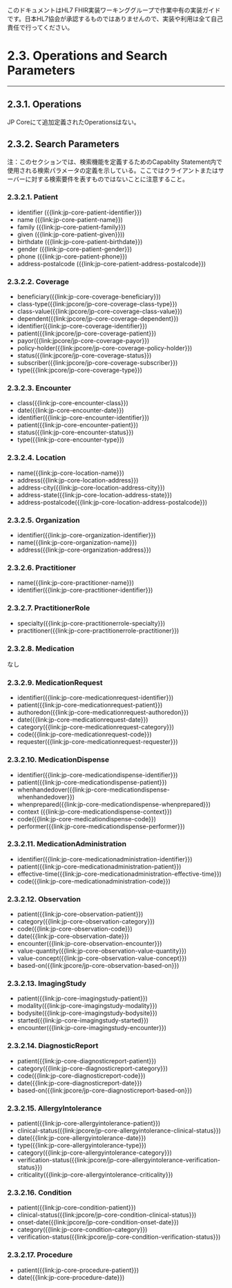 このドキュメントはHL7 FHIR実装ワーキンググループで作業中有の実装ガイドです。日本HL7協会が承認するものではありませんので、実装や利用は全て自己責任で行ってください。

# 2.3. Operations and Search Parameters 
---

## 2.3.1. Operations
JP Coreにて追加定義されたOperationsはない。

## 2.3.2. Search Parameters
注：このセクションでは、検索機能を定義するためのCapablity Statement内で使用される検索パラメータの定義を示している。ここではクライアントまたはサーバーに対する検索要件を表すものではないことに注意すること。

### 2.3.2.1. Patient
* identifier ({{link:jp-core-patient-identifier}})
* name ({{link:jp-core-patient-name}})
* family ({{link:jp-core-patient-family}})
* given ({{link:jp-core-patient-given}}))
* birthdate ({{link:jp-core-patient-birthdate}})
* gender ({{link:jp-core-patient-gender}})
* phone ({{link:jp-core-patient-phone}})
* address-postalcode ({{link:jp-core-patient-address-postalcode}})

### 2.3.2.2. Coverage
* beneficiary({{link:jp-core-coverage-beneficiary}})
* class-type({{link:jpcore/jp-core-coverage-class-type}})
* class-value({{link:jpcore/jp-core-coverage-class-value}})
* dependent({{link:jpcore/jp-core-coverage-dependent}})
* identifier({{link:jp-core-coverage-identifier}})
* patient({{link:jpcore/jp-core-coverage-patient}})
* payor({{link:jpcore/jp-core-coverage-payor}})
* policy-holder({{link:jpcore/jp-core-coverage-policy-holder}})
* status({{link:jpcore/jp-core-coverage-status}})
* subscriber({{link:jpcore/jp-core-coverage-subscriber}})
* type({{link:jpcore/jp-core-coverage-type}})

### 2.3.2.3. Encounter
* class({{link:jp-core-encounter-class}})
* date({{link:jp-core-encounter-date}})
* identifier({{link:jp-core-encounter-identifier}})
* patient({{link:jp-core-encounter-patient}})
* status({{link:jp-core-encounter-status}})
* type({{link:jp-core-encounter-type}})

### 2.3.2.4. Location
* name({{link:jp-core-location-name}})
* address({{link:jp-core-location-address}})
* address-city({{link:jp-core-location-address-city}})
* address-state({{link:jp-core-location-address-state}})
* address-postalcode({{link:jp-core-location-address-postalcode}})

### 2.3.2.5. Organization
* identifier({{link:jp-core-organization-identifier}})
* name({{link:jp-core-organization-name}})
* address({{link:jp-core-organization-address}})

### 2.3.2.6. Practitioner
* name({{link:jp-core-practitioner-name}})
* identifier({{link:jp-core-practitioner-identifier}})

### 2.3.2.7. PractitionerRole
* specialty({{link:jp-core-practitionerrole-specialty}})
* practitioner({{link:jp-core-practitionerrole-practitioner}})

### 2.3.2.8. Medication
なし

### 2.3.2.9. MedicationRequest
* identifier({{link:jp-core-medicationrequest-identifier}})
* patient({{link:jp-core-medicationrequest-patient}})
* authoredon({{link:jp-core-medicationrequest-authoredon}})
* date({{link:jp-core-medicationrequest-date}})
* category({{link:jp-core-medicationrequest-category}})
* code({{link:jp-core-medicationrequest-code}})
* requester({{link:jp-core-medicationrequest-requester}})

### 2.3.2.10. MedicationDispense
* identifier({{link:jp-core-medicationdispense-identifier}})
* patient({{link:jp-core-medicationdispense-patient}})
* whenhandedover({{link:jp-core-medicationdispense-whenhandedover}})
* whenprepared({{link:jp-core-medicationdispense-whenprepared}})
* context ({{link:jp-core-medicationdispense-context}})
* code({{link:jp-core-medicationdispense-code}})
* performer({{link:jp-core-medicationdispense-performer}})

### 2.3.2.11. MedicationAdministration
* identifier({{link:jp-core-medicationadministration-identifier}})
* patient({{link:jp-core-medicationadministration-patient}})
* effective-time({{link:jp-core-medicationadministration-effective-time}})
* code({{link:jp-core-medicationadministration-code}})

### 2.3.2.12. Observation
* patient({{link:jp-core-observation-patient}})
* category({{link:jp-core-observation-category}})
* code({{link:jp-core-observation-code}})
* date({{link:jp-core-observation-date}})
* encounter({{link:jp-core-observation-encounter}})
* value-quantity({{link:jp-core-observation-value-quantity}})
* value-concept({{link:jp-core-observation-value-concept}})
* based-on({{link:jpcore/jp-core-observation-based-on}})

### 2.3.2.13. ImagingStudy
* patient({{link:jp-core-imagingstudy-patient}})
* modality({{link:jp-core-imagingstudy-modality}})
* bodysite({{link:jp-core-imagingstudy-bodysite}})
* started({{link:jp-core-imagingstudy-started}})
* encounter({{link:jp-core-imagingstudy-encounter}})

### 2.3.2.14. DiagnosticReport
* patient({{link:jp-core-diagnosticreport-patient}})
* category({{link:jp-core-diagnosticreport-category}})
* code({{link:jp-core-diagnosticreport-code}})
* date({{link:jp-core-diagnosticreport-date}})
* based-on({{link:jpcore/jp-core-diagnosticreport-based-on}})

### 2.3.2.15. AllergyIntolerance
* patient({{link:jp-core-allergyintolerance-patient}})
* clinical-status({{link:jpcore/jp-core-allergyintolerance-clinical-status}})
* date({{link:jp-core-allergyintolerance-date}})
* type({{link:jp-core-allergyintolerance-type}})
* category({{link:jp-core-allergyintolerance-category}})
* verification-status({{link:jpcore/jp-core-allergyintolerance-verification-status}})
* criticality({{link:jp-core-allergyintolerance-criticality}})

### 2.3.2.16. Condition
* patient({{link:jp-core-condition-patient}})
* clinical-status({{link:jpcore/jp-core-condition-clinical-status}})
* onset-date({{link:jpcore/jp-core-condition-onset-date}})
* category({{link:jp-core-condition-category}})
* verification-status({{link:jpcore/jp-core-condition-verification-status}})

### 2.3.2.17. Procedure
* patient({{link:jp-core-procedure-patient}})
* date({{link:jp-core-procedure-date}})
